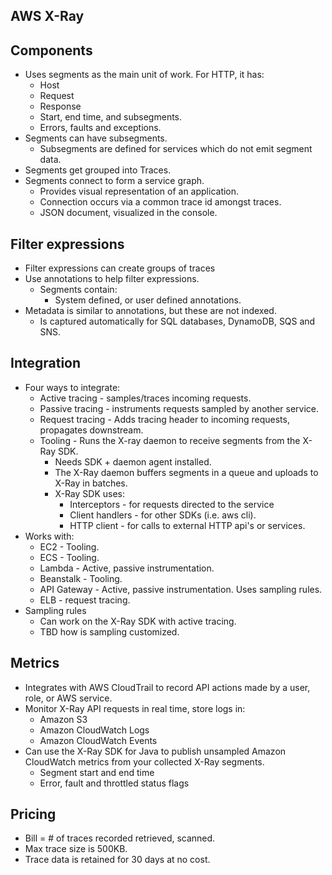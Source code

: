 ## AWS X-Ray

## Components

- Uses segments as the main unit of work. For HTTP, it has:
  - Host
  - Request
  - Response
  - Start, end time, and subsegments.
  - Errors, faults and exceptions.
- Segments can have subsegments.
  - Subsegments are defined for services which do not emit segment data.
- Segments get grouped into Traces.
- Segments connect to form a service graph.
  - Provides visual representation of an application.
  - Connection occurs via a common trace id amongst traces.
  - JSON document, visualized in the console.

## Filter expressions

- Filter expressions can create groups of traces
- Use annotations to help filter expressions.
  - Segments contain:
    - System defined, or user defined annotations.
- Metadata is similar to annotations, but these are not indexed.
  - Is captured automatically for SQL databases, DynamoDB, SQS and SNS.

## Integration

- Four ways to integrate:
  - Active tracing - samples/traces incoming requests.
  - Passive tracing - instruments requests sampled by another service.
  - Request tracing - Adds tracing header to incoming requests, propagates downstream.
  - Tooling - Runs the X-ray daemon to receive segments from the X-Ray SDK.
    - Needs SDK + daemon agent installed.
    - The X-Ray daemon buffers segments in a queue and uploads to X-Ray in batches.
    - X-Ray SDK uses:
      - Interceptors - for requests directed to the service
      - Client handlers - for other SDKs (i.e. aws cli).
      - HTTP client - for calls to external HTTP api's or services.
- Works with:
  - EC2 - Tooling.
  - ECS - Tooling.
  - Lambda - Active, passive instrumentation.
  - Beanstalk - Tooling.
  - API Gateway - Active, passive instrumentation. Uses sampling rules.
  - ELB - request tracing.
- Sampling rules
  - Can work on the X-Ray SDK with active tracing.
  - TBD how is sampling customized.

## Metrics

- Integrates with AWS CloudTrail to record API actions made by a user, role, or AWS service.
- Monitor X-Ray API requests in real time, store logs in:
  - Amazon S3
  - Amazon CloudWatch Logs
  - Amazon CloudWatch Events
- Can use the X-Ray SDK for Java to publish unsampled Amazon CloudWatch metrics from your collected X-Ray segments.
  - Segment start and end time
  - Error, fault and throttled status flags

## Pricing

- Bill = # of traces recorded retrieved, scanned.
- Max trace size is 500KB.
- Trace data is retained for 30 days at no cost.
